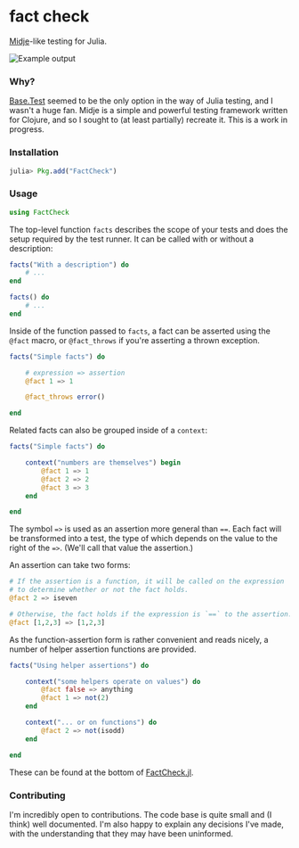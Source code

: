 # fact check

[Midje](https://github.com/marick/Midje)-like testing for Julia.

![Example output](http://img594.imageshack.us/img594/8189/screenshot20130329at222.png)

### Why?

[Base.Test](https://github.com/JuliaLang/julia/blob/master/base/test.jl)
seemed to be the only option in the way of Julia testing, and I wasn't a
huge fan. Midje is a simple and powerful testing framework written for
Clojure, and so I sought to (at least partially) recreate it. This is a
work in progress.

### Installation

```jl
julia> Pkg.add("FactCheck")
```

### Usage

```jl
using FactCheck
```

The top-level function `facts` describes the scope of your tests and
does the setup required by the test runner. It can be called with or
without a description:

```jl
facts("With a description") do
    # ...
end

facts() do
    # ...
end
```

Inside of the function passed to `facts`, a fact can be asserted using
the `@fact` macro, or `@fact_throws` if you're asserting a thrown
exception.

```jl
facts("Simple facts") do

    # expression => assertion
    @fact 1 => 1

    @fact_throws error()

end
```

Related facts can also be grouped inside of a `context`:

```jl
facts("Simple facts") do

    context("numbers are themselves") begin
        @fact 1 => 1
        @fact 2 => 2
        @fact 3 => 3
    end

end
```

The symbol `=>` is used as an assertion more general than `==`. Each
fact will be transformed into a test, the type of which depends on the
value to the right of the `=>`. (We'll call that value the assertion.)

An assertion can take two forms:

```jl
# If the assertion is a function, it will be called on the expression
# to determine whether or not the fact holds.
@fact 2 => iseven

# Otherwise, the fact holds if the expression is `==` to the assertion.
@fact [1,2,3] => [1,2,3]
```

As the function-assertion form is rather convenient and reads nicely,
a number of helper assertion functions are provided.

```jl
facts("Using helper assertions") do

    context("some helpers operate on values") do
        @fact false => anything
        @fact 1 => not(2)
    end

    context("... or on functions") do
        @fact 2 => not(isodd)
    end

end
```

These can be found at the bottom of [FactCheck.jl](https://github.com/zachallaun/FactCheck.jl/blob/master/src/FactCheck.jl).

### Contributing

I'm incredibly open to contributions. The code base is quite small and
(I think) well documented. I'm also happy to explain any decisions
I've made, with the understanding that they may have been uninformed.
